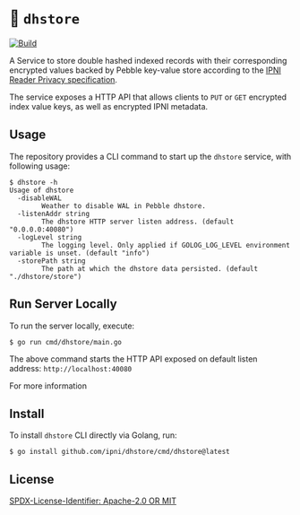 # :lock_with_ink_pen: `dhstore`

[![Build](https://github.com/ipni/dhstore/actions/workflows/test.yml/badge.svg)](https://github.com/ipni/dhstore/actions/workflows/test.yml)

A Service to store double hashed indexed records with their corresponding encrypted values backed by
Pebble key-value store according to
the [IPNI Reader Privacy specification](https://github.com/ipni/specs/pull/5).

The service exposes a HTTP API that allows clients to `PUT` or `GET` encrypted index value keys, as
well as encrypted IPNI metadata.

## Usage

The repository provides a CLI command to start up the `dhstore` service, with following usage:

```shell
$ dhstore -h
Usage of dhstore
  -disableWAL
        Weather to disable WAL in Pebble dhstore.
  -listenAddr string
        The dhstore HTTP server listen address. (default "0.0.0.0:40080")
  -logLevel string
        The logging level. Only applied if GOLOG_LOG_LEVEL environment variable is unset. (default "info")
  -storePath string
        The path at which the dhstore data persisted. (default "./dhstore/store")
```

## Run Server Locally

To run the server locally, execute:

```shell
$ go run cmd/dhstore/main.go
```

The above command starts the HTTP API exposed on default listen address: `http://localhost:40080`

For more information

## Install

To install `dhstore` CLI directly via Golang, run:

```shell
$ go install github.com/ipni/dhstore/cmd/dhstore@latest
```

## License

[SPDX-License-Identifier: Apache-2.0 OR MIT](LICENSE.md)
